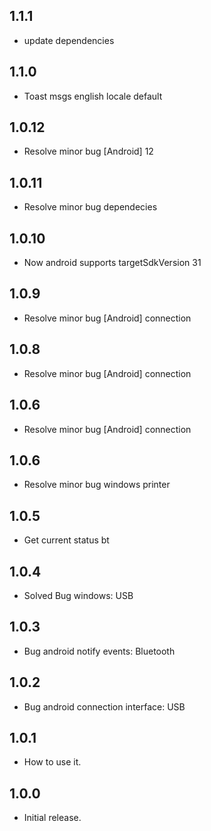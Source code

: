 ## 1.1.1

* update dependencies

## 1.1.0

* Toast msgs english locale default

## 1.0.12

* Resolve minor bug [Android] 12

## 1.0.11

* Resolve minor bug dependecies

## 1.0.10

* Now android supports targetSdkVersion 31

## 1.0.9

* Resolve minor bug [Android] connection

## 1.0.8

* Resolve minor bug [Android] connection

## 1.0.6

* Resolve minor bug [Android] connection

## 1.0.6

* Resolve minor bug windows printer

## 1.0.5

* Get current status bt

## 1.0.4

* Solved Bug windows: USB

## 1.0.3

* Bug android notify events: Bluetooth 

## 1.0.2

* Bug android connection interface: USB 

## 1.0.1

* How to use it.

## 1.0.0

* Initial release.
